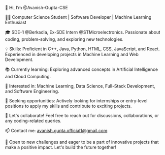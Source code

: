 👋 Hi, I’m @Avanish-Gupta-CSE

👨‍💻 Computer Science Student | Software Developer | Machine Learning Enthusiast

🎓 SDE-1 @Berkadia, Ex-SDE Intern @STMicroelectronics. Passionate about coding, problem-solving, and exploring new technologies.

💡 Skills: Proficient in C++, Java, Python, HTML, CSS, JavaScript, and React. Experienced in developing projects in Machine Learning and Web Development.

<!-- 🌐 Check out my portfolio: [Your Portfolio Link] -->

📚 Currently learning: Exploring advanced concepts in Artificial Intelligence and Cloud Computing.

🔬 Interested in: Machine Learning, Data Science, Full-Stack Development, and Software Engineering.

💼 Seeking opportunities: Actively looking for internships or entry-level positions to apply my skills and contribute to exciting projects.

🚀 Let's collaborate! Feel free to reach out for discussions, collaborations, or any coding-related queries.

📫 Contact me: avanish.gupta.official1@gmail.com

🌟 Open to new challenges and eager to be a part of innovative projects that make a positive impact. Let's build the future together!


<!---
Avanish-Gupta-CSE/Avanish-Gupta-CSE is a ✨ special ✨ repository because its `README.md` (this file) appears on your GitHub profile.
You can click the Preview link to take a look at your changes.
--->
